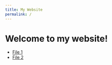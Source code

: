 ```yaml
---
title: My Website
permalink: /
---
```


# Welcome to my website!

- [File 1](/file1)
- [File 2](/file2)
